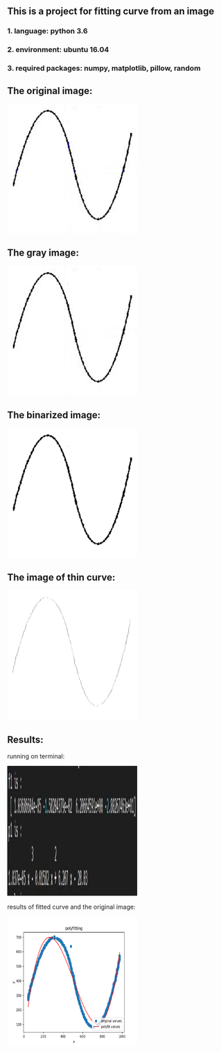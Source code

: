 ## This is a project for fitting curve from an image


### 1. language: python 3.6
### 2. environment: ubuntu 16.04
### 3. required packages: numpy, matplotlib, pillow, random

## The original image:
<img src="https://github.com/Toneywen/Curvefit-from-image/blob/main/imgs/5.jpg" width="300" height="300" alt="原始图片"/><br/>

## The gray image:
<img src="https://github.com/Toneywen/Curvefit-from-image/blob/main/imgs/test1.jpg" width="300" height="300" alt="灰度图"/><br/>

## The binarized image:
<img src="https://github.com/Toneywen/Curvefit-from-image/blob/main/imgs/test2.jpg" width="300" height="300" alt="二值化图"/><br/>

## The image of thin curve:
<img src="https://github.com/Toneywen/Curvefit-from-image/blob/main/imgs/test3.jpg" width="300" height="300" alt="瘦图"/><br/>

## Results:
running on terminal:

<img src="https://github.com/Toneywen/Curvefit-from-image/blob/main/imgs/terminal_result.jpg" width="300" height="300" alt="终端运行结果"/><br/>

results of fitted curve and the original image:

<img src="https://github.com/Toneywen/Curvefit-from-image/blob/main/imgs/result.png" width="300" height="300" alt="绘制结果"/><br/>


